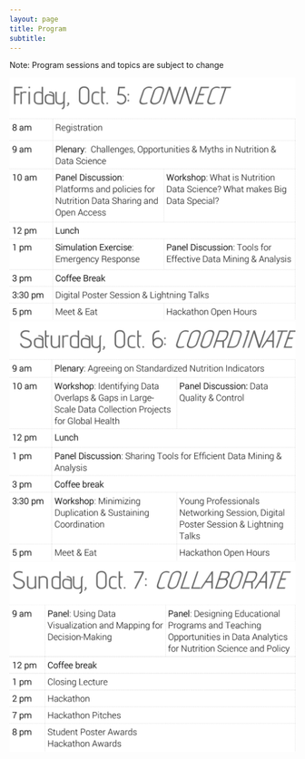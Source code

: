 ```yaml
---
layout: page
title: Program 
subtitle: 
---
```


Note: Program sessions and topics are subject to change

<img src="/img/day1.png" width="600">

<img src="/img/day2.png" width="600">

<img src="/img/day3.png" width="600">

